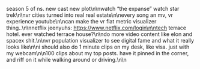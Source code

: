season 5 of ns. new cast new plot\n\nwatch “the expanse” watch star trek\n\nvr cities turned into real real estate\n\nevery song an mv, vr experience youtube\n\ncan make the vr flat metric visualizer thing..\n\nnetflix jeenyuhs: https://www.netflix.com/login\n\ntech terrace hotel. ever watched terrace house?\n\ndo more video content like elon and spacex shit.\n\nvr population visualizer to see digital fame and what it really looks like\n\ni should also do 1 minute clips on my desk, like visa. just with my webcam\n\n100 clips about my top posts. have it pinned in the corner, and riff on it while walking around or driving.\n\n